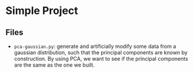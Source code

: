 # Simple Project
## Files
- `pca-gaussian.py`: generate and artificially modify some data from a gaussian distribution, such that the principal components are known by construction. By using PCA, we want to see if the principal components are the same as the one we built.
